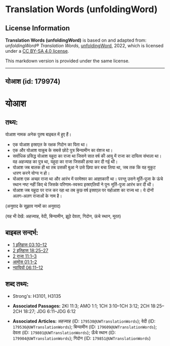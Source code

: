 # Translation Words (unfoldingWord)

## License Information

**Translation Words (unfoldingWord)** is based on and adapted from: _unfoldingWord® Translation Words_, [unfoldingWord](https://unfoldingword.org/utw), 2022, which is licensed under a [CC BY-SA 4.0 license](https://creativecommons.org/licenses/by-sa/4.0/legalcode.en).

This markdown version is provided under the same license.



--------------------------------

## योआश (id: 179974)

योआश
====

तथ्य:
-----

योआश नामक अनेक पुरुष बाइबल में हुए हैं।

* एक योआश इस्राएल के रक्षक गिदोन का पिता था।
* एक और योआश याकूब के सबसे छोटे पुत्र बिन्यामीन का वंशज था।
* सर्वाधिक प्रसिद्ध योआश यहूदा का राजा था जिसने सात वर्ष की आयु में राजा का दायित्व संभाला था। वह अहज्याह का पुत्र था, यहूदा का राजा जिसकी हत्या कर दी गई थी।
* योआश जब बालक ही था तब उसकी बुआ ने उसे छिपा कर बचा लिया था, जब तक कि वह मुकुट धारण करने योग्य न हो।
* योआश एक अच्छा राजा था और आरंभ में परमेश्वर का आज्ञाकारी था। परन्तु उसने मूर्ति\-पूजा के ऊंचे स्थान नष्ट नहीं किए थे जिसके परिणाम\-स्वरूप इस्राएलियों ने पुनः मूर्ति\-पूजा आरंभ कर दी थी।
* योआश जब यहूदा पर राज कर रहा था तब कुछ वर्ष इस्राएल पर यहोआश का राज्य था। ये दोनों अलग\-अलग राजाओं के नाम है।

(अनुवाद के सुझाव नामों का अनुवाद)

(यह भी देखें: अहज्याह, वेदी, बिन्यामीन, झूठे देवता, गिदोन, ऊंचे स्थान, मूरत)

बाइबल सन्दर्भ:
--------------

* [1 इतिहास 03:10–12](https://ref.ly/1Chr0:0)
* [2 इतिहास 18:25–27](https://ref.ly/2Chr0:0)
* [2 राजा 11:1–3](https://ref.ly/2Kgs0:0)
* [आमोस 01:1–2](https://ref.ly/Amos1:1-Amos1:2)
* [न्यायियों 06:11–12](https://ref.ly/Judg6:11-Judg6:12)

शब्द तथ्य:
----------

* Strong's: H3101, H3135

* **Associated Passages:** 2KI 11:3; AMO 1:1; 1CH 3:10–1CH 3:12; 2CH 18:25–2CH 18:27; JDG 6:11–JDG 6:12
* **Associated Articles:** अहज्याह (ID: `179530@UWTranslationWords`); वेदी (ID: `179536@UWTranslationWords`); बिन्यामीन (ID: `179609@UWTranslationWords`); देवता (ID: `179801@UWTranslationWords`); ऊँचे स्थान (ID: `179904@UWTranslationWords`); गिदोन (ID: `179851@UWTranslationWords`)

